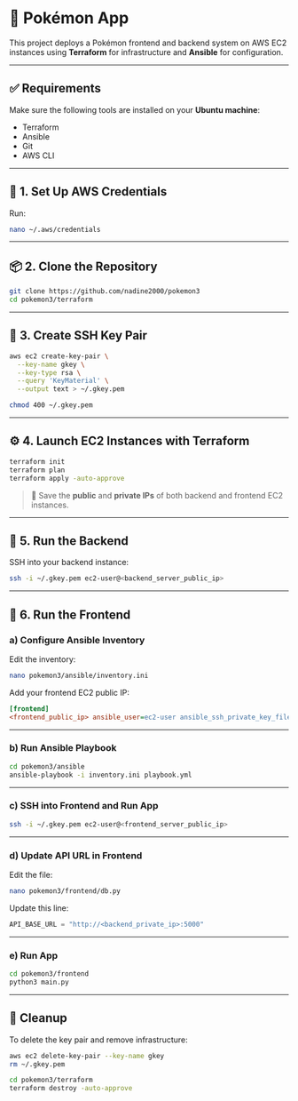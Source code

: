 ﻿# 🧠 Pokémon App

This project deploys a Pokémon frontend and backend system on AWS EC2 instances using **Terraform** for infrastructure and **Ansible** for configuration.

---

## ✅ Requirements

Make sure the following tools are installed on your **Ubuntu machine**:
- Terraform
- Ansible
- Git
- AWS CLI

---

## 🔐 1. Set Up AWS Credentials

Run:

```bash
nano ~/.aws/credentials
````

---

## 📦 2. Clone the Repository

```bash
git clone https://github.com/nadine2000/pokemon3
cd pokemon3/terraform
```

---

## 🔑 3. Create SSH Key Pair

```bash
aws ec2 create-key-pair \
  --key-name gkey \
  --key-type rsa \
  --query 'KeyMaterial' \
  --output text > ~/.gkey.pem

chmod 400 ~/.gkey.pem
```

---

## ⚙️ 4. Launch EC2 Instances with Terraform

```bash
terraform init
terraform plan
terraform apply -auto-approve
```

> 🔁 Save the **public** and **private IPs** of both backend and frontend EC2 instances.

---

## 🚀 5. Run the Backend

SSH into your backend instance:

```bash
ssh -i ~/.gkey.pem ec2-user@<backend_server_public_ip>
```
---

## 🎨 6. Run the Frontend
### a) Configure Ansible Inventory

Edit the inventory:

```bash
nano pokemon3/ansible/inventory.ini
```

Add your frontend EC2 public IP:

```ini
[frontend]
<frontend_public_ip> ansible_user=ec2-user ansible_ssh_private_key_file=~/.gkey.pem
```

---

### b) Run Ansible Playbook

```bash
cd pokemon3/ansible
ansible-playbook -i inventory.ini playbook.yml
```

---

### c) SSH into Frontend and Run App

```bash
ssh -i ~/.gkey.pem ec2-user@<frontend_server_public_ip>
```

---

### d) Update API URL in Frontend

Edit the file:

```bash
nano pokemon3/frontend/db.py
```

Update this line:

```python
API_BASE_URL = "http://<backend_private_ip>:5000"
```
---
### e) Run App

```bash
cd pokemon3/frontend
python3 main.py
```
---

## 🧽 Cleanup

To delete the key pair and remove infrastructure:

```bash
aws ec2 delete-key-pair --key-name gkey
rm ~/.gkey.pem
```

```bash
cd pokemon3/terraform
terraform destroy -auto-approve
```
